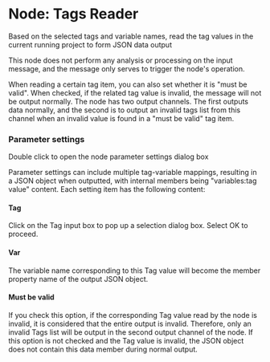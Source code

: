 Node: Tags Reader
==

Based on the selected tags and variable names, read the tag values in the current running project to form JSON data
output

This node does not perform any analysis or processing on the input message, and the message only serves to trigger the
node's operation.

When reading a certain tag item, you can also set whether it is "must be valid". When checked, if the related tag value
is invalid, the message will not be output normally.
The node has two output channels. The first outputs data normally, and the second is to output an invalid tags list from
this channel when an invalid value is found in a "must be valid" tag item.

### Parameter settings

Double click to open the node parameter settings dialog box

Parameter settings can include multiple tag-variable mappings, resulting in a JSON object when outputted, with internal
members being "variables:tag value" content. Each setting item has the following content:

#### Tag

Click on the Tag input box to pop up a selection dialog box. Select OK to proceed.

#### Var

The variable name corresponding to this Tag value will become the member property name of the output JSON object.

#### Must be valid

If you check this option, if the corresponding Tag value read by the node is invalid, it is considered that the entire
output is invalid. Therefore, only an invalid Tags list will be output in the second output channel of the node. If this
option is not checked and the Tag value is invalid, the JSON object does not contain this data member during normal
output.


